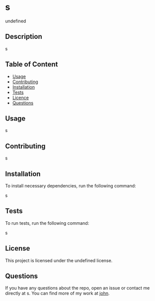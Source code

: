 

  # **s**

  undefined
  
  ## Description 
  s

  ## Table of Content

  * [Usage](#usage)
  * [Contributing](#contributing)
  * [Installation](#installation)
  * [Tests](#tests)
  * [Licence](#license)
  * [Questions](#questions)

  ## Usage

  s

  ## Contributing

  s

  ## Installation

  To install necessary dependencies, run the following command:

  s

  ## Tests

  To run tests, run the following command:
  
  s

  ## License

  This project is licensed under the undefined license.

  ## Questions

  If you have any questions about the repo, open an issue or contact me directly at s. You can find more of my work at [john](https://github.com/john/).

